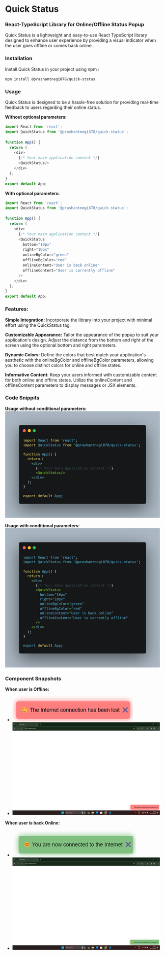 # Quick Status
### React-TypeScript Library for Online/Offline Status Popup 


Quick Status is a lightweight and easy-to-use React TypeScript library designed to enhance user experience by providing a visual indicator when the user goes offline or comes back online.


### Installation
Install Quick Status in your project using npm :

`npm install @prashantnegi878/quick-status`

### Usage
Quick Status is designed to be a hassle-free solution for providing real-time feedback to users regarding their online status.

**Without optional parameters:**
```Javascript
import React from 'react';
import QuickStatus from '@prashantnegi878/quick-status';

function App() {
  return (
    <div>
      {/* Your main application content */}
      <QuickStatus/>
    </div>
  );
}
export default App;
```
**With optional parameters:**
```Javascript
import React from 'react';
import QuickStatus from '@prashantnegi878/quick-status';

function App() {
  return (
    <div>
      {/* Your main application content */}
      <QuickStatus
        bottom="10px"
        right="10px"
        onlineBgColor="green"
        offlineBgColor="red"
        onlineContent="User is back online"
        offlineContent="User is currently offline"
      />
    </div>
  );
}
export default App;
```

### **Features:**
**Simple Integration:** Incorporate the library into your project with minimal effort using the QuickStatus tag.

**Customizable Appearance:** Tailor the appearance of the popup to suit your application's design. Adjust the distance from the bottom and right of the screen using the optional bottom and right parameters.

**Dynamic Colors:** Define the colors that best match your application's aesthetic with the onlineBgColor and offlineBgColor parameters, allowing you to choose distinct colors for online and offline states.

**Informative Content:** Keep your users informed with customizable content for both online and offline states. Utilize the onlineContent and offlineContent parameters to display messages or JSX elements.

### **Code Snippits**
**Usage without conditional parameters:**
![](https://raw.githubusercontent.com/PrashantNegi878/quick-status/main/public/snippits/withoutParams.png)


**Usage with conditional parameters:**
![](https://raw.githubusercontent.com/PrashantNegi878/quick-status/main/public/snippits/withParams.png)

### **Component Snapshots**

**When user is Offline:**
- ![](https://raw.githubusercontent.com/PrashantNegi878/quick-status/main/public/snippits/offline.png)
- ![](https://raw.githubusercontent.com/PrashantNegi878/quick-status/main/public/snippits/when%20offline.png)

**When user is back Online:**
- ![](https://raw.githubusercontent.com/PrashantNegi878/quick-status/main/public/snippits/online.png)
- ![](https://raw.githubusercontent.com/PrashantNegi878/quick-status/main/public/snippits/when%20online.png)
